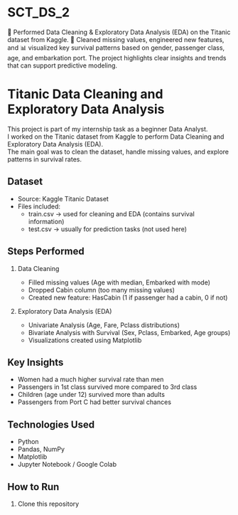 # SCT_DS_2
🚢 Performed Data Cleaning &amp; Exploratory Data Analysis (EDA) on the Titanic dataset from Kaggle. 🧹 Cleaned missing values, engineered new features, and 📊 visualized key survival patterns based on gender, passenger class, age, and embarkation port. The project highlights clear insights and trends that can support predictive modeling.


# Titanic Data Cleaning and Exploratory Data Analysis

This project is part of my internship task as a beginner Data Analyst.  
I worked on the Titanic dataset from Kaggle to perform Data Cleaning and Exploratory Data Analysis (EDA).  
The main goal was to clean the dataset, handle missing values, and explore patterns in survival rates.  

## Dataset
- Source: Kaggle Titanic Dataset  
- Files included:
  - train.csv → used for cleaning and EDA (contains survival information)  
  - test.csv → usually for prediction tasks (not used here)  

## Steps Performed
1. Data Cleaning
   - Filled missing values (Age with median, Embarked with mode)  
   - Dropped Cabin column (too many missing values)  
   - Created new feature: HasCabin (1 if passenger had a cabin, 0 if not)  

2. Exploratory Data Analysis (EDA)
   - Univariate Analysis (Age, Fare, Pclass distributions)  
   - Bivariate Analysis with Survival (Sex, Pclass, Embarked, Age groups)  
   - Visualizations created using Matplotlib  

## Key Insights
- Women had a much higher survival rate than men  
- Passengers in 1st class survived more compared to 3rd class  
- Children (age under 12) survived more than adults  
- Passengers from Port C had better survival chances  

## Technologies Used
- Python  
- Pandas, NumPy  
- Matplotlib  
- Jupyter Notebook / Google Colab  

## How to Run
1. Clone this repository  
